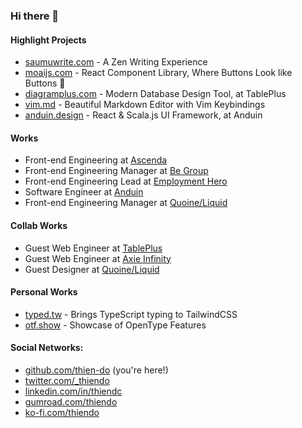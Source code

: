 ### Hi there 👋

#### Highlight Projects

- [saumuwrite.com](https://samuwrite.com) - A Zen Writing Experience
- [moaijs.com](https://moaijs.com) - React Component Library, Where Buttons Look like Buttons 🗿
- [diagramplus.com](https://diagramplus.com) - Modern Database Design Tool, at TablePlus
- [vim.md](https://vim.md) - Beautiful Markdown Editor with Vim Keybindings
- [anduin.design](https://anduin.design) - React & Scala.js UI Framework, at Anduin

#### Works

- Front-end Engineering at [Ascenda](https://www.ascendaloyalty.com/)
- Front-end Engineering Manager at [Be Group](https://be.com.vn/)
- Front-end Engineering Lead at [Employment Hero](https://employmenthero.com/)
- Software Engineer at [Anduin](https://www.anduintransact.com)
- Front-end Engineering Manager at [Quoine/Liquid](https://www.liquid.com/)

#### Collab Works

- Guest Web Engineer at [TablePlus](https://tableplus.com)
- Guest Web Engineer at [Axie Infinity](https://axieinfinity.com/)
- Guest Designer at [Quoine/Liquid](https://www.liquid.com/)

#### Personal Works

- [typed.tw](https://typed.tw) - Brings TypeScript typing to TailwindCSS
- [otf.show](https://otf.show) - Showcase of OpenType Features

#### Social Networks:

- [github.com/thien-do](https://github.com/thien-do) (you're here!)
- [twitter.com/_thiendo](https://twitter.com/_thiendo)
- [linkedin.com/in/thiendc](https://www.linkedin.com/in/thiendc/)
- [gumroad.com/thiendo](https://gumroad.com/thiendo)
- [ko-fi.com/thiendo](https://ko-fi.com/thiendo)
